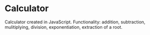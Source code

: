 # Calculator
Calculator created in JavaScript. Functionality: addition, subtraction, mulitiplying, division, exponentiation, extraction of a root.
